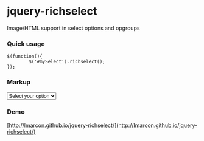 jquery-richselect
=================

Image/HTML support in select options and opgroups

### Quick usage

<pre><code>$(function(){
		$('#mySelect').richselect();
});
</code></pre>

### Markup

<pre><code><select id="mySelect">
	<option selected="selected" value="-1">Select your option</option>
	<optgroup data-icon="imgs/administrator.png" label="category 1">
		<option>One</option>
		<option value="myVal2">Two</option>
		<option>Three</option>
	</optgroup>
	<optgroup data-icon="imgs/angel.png" label="category 2">
		<option>Four</option>
		<option>Five</option>
	</optgroup>
	<option>Six</option>
</select>
</code></pre>

### Demo

[http://lmarcon.github.io/jquery-richselect/](http://lmarcon.github.io/jquery-richselect/)
